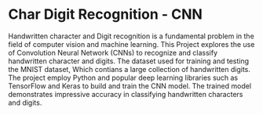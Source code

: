 # Char Digit Recognition - CNN 

Handwritten character and Digit recognition is a fundamental problem in the field of computer vision and machine learning.
This Project explores the use of Convolution Neural Network (CNNs) to recognize and classify handwritten character and digits.
The dataset used for training and testing the MNIST dataset, Which contians a large collection of handwritten digits. The project employ Python and popular deep learning libraries such as TensorFlow and Keras to build and train the CNN model.
The trained model demonstrates impressive accuracy in classifying handwritten characters and digits.
